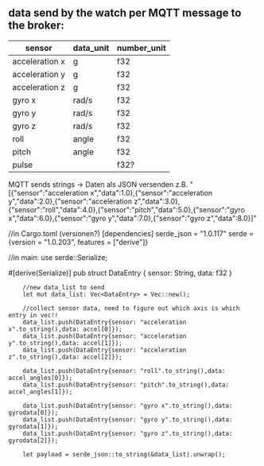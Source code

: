 ## data send by the watch per MQTT message to the broker:
| sensor | data_unit | number_unit |
|--------|-----------|-------------|
| acceleration x | g | f32 |
| acceleration y | g | f32 |
| acceleration z | g | f32 |
| gyro x | rad/s | f32 |
| gyro y | rad/s | f32 |
| gyro z | rad/s | f32 |
| roll | angle | f32 |
| pitch | angle | f32 |
| pulse |  | f32? |

MQTT sends strings -> Daten als JSON versenden z.B.
"[{"sensor":"acceleration x","data":1.0},{"sensor":"acceleration y","data":2.0},{"sensor":"acceleration z","data":3.0},{"sensor":"roll","data":4.0},{"sensor":"pitch","data":5.0},{"sensor":"gyro x","data":6.0},{"sensor":"gyro y","data":7.0},{"sensor":"gyro z","data":8.0}]"


//in Cargo.toml (versionen?)
[dependencies]
serde_json = "1.0.117"
serde = {version = "1.0.203", features = ["derive"]}

//in main:
use serde::Serialize;

#[derive(Serialize)]
pub struct DataEntry {
    sensor: String,
    data: f32
}

        //new data_list to send
        let mut data_list: Vec<DataEntry> = Vec::new();

        //collect sensor data, need to figure out which axis is which entry in vec!!
        data_list.push(DataEntry{sensor: "acceleration x".to_string(),data: accel[0]});
        data_list.push(DataEntry{sensor: "acceleration y".to_string(),data: accel[1]});
        data_list.push(DataEntry{sensor: "acceleration z".to_string(),data: accel[2]});

        data_list.push(DataEntry{sensor: "roll".to_string(),data: accel_angles[0]});
        data_list.push(DataEntry{sensor: "pitch".to_string(),data: accel_angles[1]});

        data_list.push(DataEntry{sensor: "gyro x".to_string(),data: gyrodata[0]});
        data_list.push(DataEntry{sensor: "gyro y".to_string(),data: gyrodata[1]});
        data_list.push(DataEntry{sensor: "gyro z".to_string(),data: gyrodata[2]});

        let payload = serde_json::to_string(&data_list).unwrap();